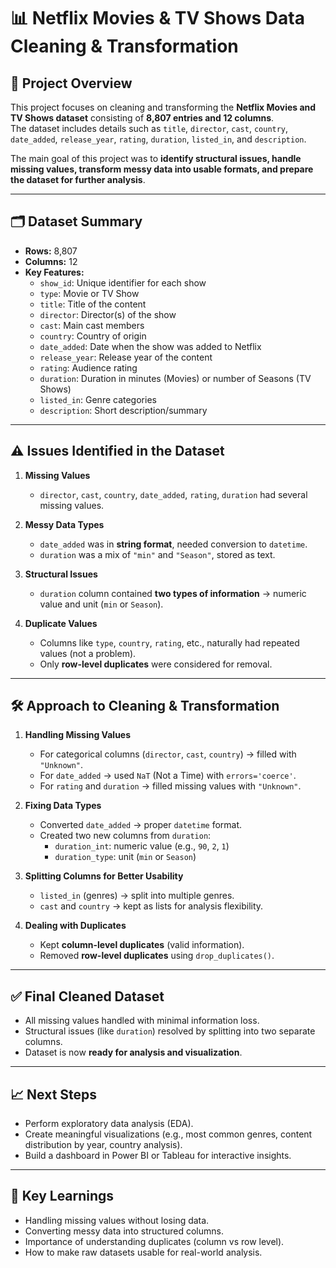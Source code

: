 # 📊 Netflix Movies & TV Shows Data Cleaning & Transformation

## 📌 Project Overview
This project focuses on cleaning and transforming the **Netflix Movies and TV Shows dataset** consisting of **8,807 entries and 12 columns**.  
The dataset includes details such as `title`, `director`, `cast`, `country`, `date_added`, `release_year`, `rating`, `duration`, `listed_in`, and `description`.

The main goal of this project was to **identify structural issues, handle missing values, transform messy data into usable formats, and prepare the dataset for further analysis**.

---

## 🗂️ Dataset Summary
- **Rows:** 8,807  
- **Columns:** 12  
- **Key Features:**
  - `show_id`: Unique identifier for each show
  - `type`: Movie or TV Show
  - `title`: Title of the content
  - `director`: Director(s) of the show
  - `cast`: Main cast members
  - `country`: Country of origin
  - `date_added`: Date when the show was added to Netflix
  - `release_year`: Release year of the content
  - `rating`: Audience rating
  - `duration`: Duration in minutes (Movies) or number of Seasons (TV Shows)
  - `listed_in`: Genre categories
  - `description`: Short description/summary

---

## ⚠️ Issues Identified in the Dataset
1. **Missing Values**  
   - `director`, `cast`, `country`, `date_added`, `rating`, `duration` had several missing values.

2. **Messy Data Types**  
   - `date_added` was in **string format**, needed conversion to `datetime`.  
   - `duration` was a mix of `"min"` and `"Season"`, stored as text.

3. **Structural Issues**  
   - `duration` column contained **two types of information** → numeric value and unit (`min` or `Season`).

4. **Duplicate Values**  
   - Columns like `type`, `country`, `rating`, etc., naturally had repeated values (not a problem).  
   - Only **row-level duplicates** were considered for removal.

---

## 🛠️ Approach to Cleaning & Transformation
1. **Handling Missing Values**
   - For categorical columns (`director`, `cast`, `country`) → filled with `"Unknown"`.
   - For `date_added` → used `NaT` (Not a Time) with `errors='coerce'`.
   - For `rating` and `duration` → filled missing values with `"Unknown"`.

2. **Fixing Data Types**
   - Converted `date_added` → proper `datetime` format.
   - Created two new columns from `duration`:
     - `duration_int`: numeric value (e.g., `90`, `2`, `1`)
     - `duration_type`: unit (`min` or `Season`)

3. **Splitting Columns for Better Usability**
   - `listed_in` (genres) → split into multiple genres.  
   - `cast` and `country` → kept as lists for analysis flexibility.

4. **Dealing with Duplicates**
   - Kept **column-level duplicates** (valid information).  
   - Removed **row-level duplicates** using `drop_duplicates()`.

---

## ✅ Final Cleaned Dataset
- All missing values handled with minimal information loss.  
- Structural issues (like `duration`) resolved by splitting into two separate columns.  
- Dataset is now **ready for analysis and visualization**.  

---

## 📈 Next Steps
- Perform exploratory data analysis (EDA).  
- Create meaningful visualizations (e.g., most common genres, content distribution by year, country analysis).  
- Build a dashboard in Power BI or Tableau for interactive insights.

---

## 🔑 Key Learnings
- Handling missing values without losing data.  
- Converting messy data into structured columns.  
- Importance of understanding duplicates (column vs row level).  
- How to make raw datasets usable for real-world analysis.
